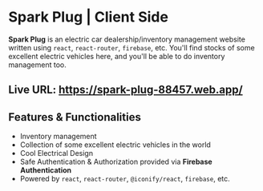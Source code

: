 # Spark Plug | Client Side

**Spark Plug** is an electric car dealership/inventory management website written using `react`, `react-router`, `firebase`, etc. You'll find stocks of some excellent electric vehicles here, and you'll be able to do inventory management too.

## Live URL: https://spark-plug-88457.web.app/

## Features & Functionalities

- Inventory management
- Collection of some excellent electric vehicles in the world
- Cool Electrical Design
- Safe Authentication & Authorization provided via **Firebase Authentication**
- Powered by `react`, `react-router`, `@iconify/react`, `firebase`, etc.
